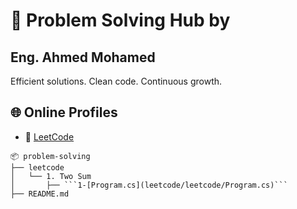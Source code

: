 # 🧠 Problem Solving Hub by 
## Eng. Ahmed Mohamed

Efficient solutions. Clean code. Continuous growth.

## 🌐 Online Profiles
  - 🧠 [LeetCode](https://leetcode.com/u/LCaD4b5TR6/)
```
📦 problem-solving
├── leetcode
│   └── 1. Two Sum
│       ├── ```1-[Program.cs](leetcode/leetcode/Program.cs)```
├── README.md
```
